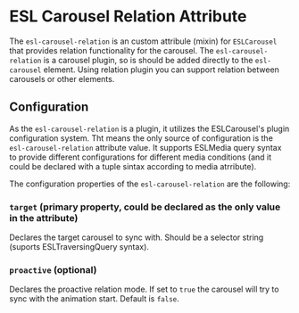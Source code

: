 # ESL Carousel Relation Attribute

<a name="intro"></a>

The `esl-carousel-relation` is an custom attribule (mixin) for `ESLCarousel` that provides relation functionality for the carousel.
The `esl-carousel-relation` is a carousel plugin, so is should be added directly to the `esl-carousel` element.
Using relation plugin you can support relation between carousels or other elements.

## Configuration

As the `esl-carousel-relation` is a plugin, it utilizes the ESLCarousel's plugin configuration system.
Tht means the only source of configuration is the `esl-carousel-relation` attribute value.
It supports ESLMedia query syntax to provide different configurations for different media conditions (and it could be declared with a tuple sintax according to media atrribute).

The configuration properties of the `esl-carousel-relation` are the following:

### `target` (primary property, could be declared as the only value in the attribute)
Declares the target carousel to sync with. Should be a selector string (suports ESLTraversingQuery syntax).

### `proactive` (optional)
Declares the proactive relation mode. If set to `true` the carousel will try to sync with the animation start. Default is `false`.
